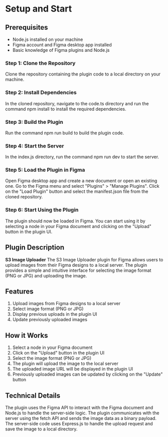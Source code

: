 # Setup and Start

## Prerequisites

  - Node.js installed on your machine
  - Figma account and Figma desktop app installed
  - Basic knowledge of Figma plugins and Node.js
  
### Step 1: Clone the Repository

Clone the repository containing the plugin code to a local directory on your machine.

### Step 2: Install Dependencies

In the cloned repository, navigate to the code.ts directory and run the command npm install to install the required dependencies.

### Step 3: Build the Plugin

Run the command npm run build to build the plugin code.

### Step 4: Start the Server

In the index.js directory, run the command npm run dev to start the server.

### Step 5: Load the Plugin in Figma

Open Figma desktop app and create a new document or open an existing one. Go to the Figma menu and select "Plugins" > "Manage Plugins". Click on the "Load Plugin" button and select the manifest.json file from the cloned repository.

### Step 6: Start Using the Plugin

The plugin should now be loaded in Figma. You can start using it by selecting a node in your Figma document and clicking on the "Upload" button in the plugin UI.

## Plugin Description

**S3 Image Uploader**
The S3 Image Uploader plugin for Figma allows users to upload images from their Figma designs to a local server. The plugin provides a simple and intuitive interface for selecting the image format (PNG or JPG) and uploading the image.

## Features

1. Upload images from Figma designs to a local server
2. Select image format (PNG or JPG)
3. Display previous uploads in the plugin UI
4. Update previously uploaded images

## How it Works

1. Select a node in your Figma document
2. Click on the "Upload" button in the plugin UI
3. Select the image format (PNG or JPG)
4. The plugin will upload the image to the local server
5. The uploaded image URL will be displayed in the plugin UI
6. Previously uploaded images can be updated by clicking on the "Update" button

## Technical Details

The plugin uses the Figma API to interact with the Figma document and Node.js to handle the server-side logic. The plugin communicates with the server using the fetch API and sends the image data as a binary payload. The server-side code uses Express.js to handle the upload request and save the image to a local directory.
